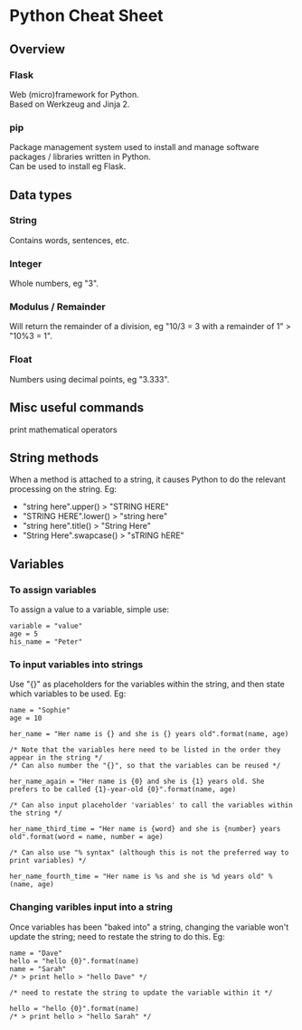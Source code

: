 # Python Cheat Sheet

## Overview

### Flask
Web (micro)framework for Python.  
Based on Werkzeug and Jinja 2.

### pip
Package management system used to install and manage software packages / libraries written in Python.  
Can be used to install eg Flask.

## Data types
### String
Contains words, sentences, etc.

### Integer
Whole numbers, eg "3".

### Modulus / Remainder
Will return the remainder of a division, eg "10/3 = 3 with a remainder of 1" > "10%3 = 1".

### Float
Numbers using decimal points, eg "3.333".

## Misc useful commands

print
mathematical operators

## String methods
When a method is attached to a string, it causes Python to do the relevant processing on the string. Eg:
 + "string here".upper() > "STRING HERE"
 + "STRING HERE".lower() > "string here"
 + "string here".title() > "String Here"
 + "String Here".swapcase() > "sTRING hERE"

## Variables

### To assign variables
To assign a value to a variable, simple use:
```
variable = "value"
age = 5
his_name = "Peter"
```

### To input variables into strings
Use "{}" as placeholders for the variables within the string, and then state which variables to be used. Eg:
```
name = "Sophie"
age = 10

her_name = "Her name is {} and she is {} years old".format(name, age)

/* Note that the variables here need to be listed in the order they appear in the string */
/* Can also number the "{}", so that the variables can be reused */

her_name_again = "Her name is {0} and she is {1} years old. She prefers to be called {1}-year-old {0}".format(name, age)

/* Can also input placeholder 'variables' to call the variables within the string */

her_name_third_time = "Her name is {word} and she is {number} years old".format(word = name, number = age)

/* Can also use "% syntax" (although this is not the preferred way to print variables) */

her_name_fourth_time = "Her name is %s and she is %d years old" % (name, age)
```

### Changing varibles input into a string
Once variables has been "baked into" a string, changing the variable won't update the string; need to restate the string to do this. Eg:
```
name = "Dave"
hello = "hello {0}".format(name)
name = "Sarah"
/* > print hello > "hello Dave" */

/* need to restate the string to update the variable within it */

hello = "hello {0}".format(name)
/* > print hello > "hello Sarah" */
```
